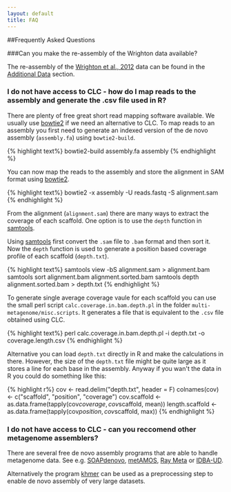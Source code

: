 ```yaml
---
layout: default
title: FAQ
---
```

##Frequently Asked Questions

###Can you make the re-assembly of the Wrighton data available?

The re-assembly of the [Wrighton et al., 2012](http://www.sciencemag.org/content/337/6102/1661) data can be found in the [Additional Data](additional.html) section.

### I do not have access to CLC - how do I map reads to the assembly and generate the .csv file used in R?

There are plenty of free great short read mapping software available. We usually use [bowtie2](http://bowtie-bio.sourceforge.net/bowtie2/manual.shtml) if we need an alternative to CLC. To map reads to an assembly you first need to generate an indexed version of the de novo assembly (`assembly.fa`) using `bowtie2-build`.

{% highlight text%}
bowtie2-build assembly.fa assembly
{% endhighlight %}

You can now map the reads to the assembly and store the alignment in SAM format using [bowtie2](http://bowtie-bio.sourceforge.net/bowtie2/manual.shtml).

{% highlight text%}
bowtie2 -x assembly -U reads.fastq -S alignment.sam
{% endhighlight %}

From the alignment (`alignment.sam`) there are many ways to extract the coverage of each scaffold. One option is to use the `depth` function in [samtools](http://samtools.sourceforge.net/).

Using [samtools]((http://samtools.sourceforge.net/)) first convert the `.sam` file to `.bam` format and then sort it. Now the `depth` function is used to generate a position based coverage profile of each scaffold (`depth.txt`). 

{% highlight text%}
samtools view -bS alignment.sam > alignment.bam
samtools sort alignment.bam alignment.sorted.bam
samtools depth alignment.sorted.bam > depth.txt
{% endhighlight %}

To generate single average coverage vaule for each scaffold you can use the small perl script `calc.coverage.in.bam.depth.pl` in the folder `multi-metagenome/misc.scripts`. It generates a file that is equivalent to the `.csv` file obtained using CLC.

{% highlight text%}
perl calc.coverage.in.bam.depth.pl -i depth.txt -o coverage.length.csv
{% endhighlight %}

Alternative you can load `depth.txt` directly in R and make the calculations in there. However, the size of the `depth.txt` file might be quite large as it stores a line for each base in the assembly. Anyway if you wan't the data in R you could do something like this:

{% highlight r%}
cov <- read.delim("depth.txt", header = F)
colnames(cov) <- c("scaffold", "position", "coverage")
cov.scaffold <- as.data.frame(tapply(cov$coverage, cov$scaffold, mean))
length.scaffold <- as.data.frame(tapply(cov$position, cov$scaffold, max))
{% endhighlight %}

### I do not have access to CLC - can you reccomend other metagenome assemblers?

There are several free de novo assembly programs that are able to handle metagenome data. See e.g. [SOAPdenovo](http://soap.genomics.org.cn/soapdenovo.html), [metAMOS](http://cbcb.umd.edu/software/metAMOS), [Ray Meta](http://denovoassembler.sourceforge.net/) or [IDBA-UD](http://i.cs.hku.hk/~alse/hkubrg/projects/idba_ud/index.html).

Alternatively the program [khmer](https://khmer.readthedocs.org/en/latest/) can be used as a preprocessing step to enable de novo assembly of very large datasets.



